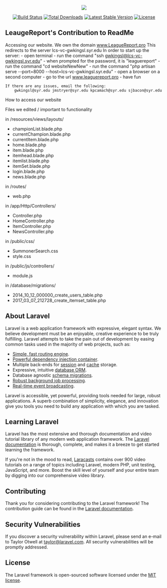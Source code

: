 <p align="center"><img src="https://laravel.com/assets/img/components/logo-laravel.svg"></p>

<p align="center">
<a href="https://travis-ci.org/laravel/framework"><img src="https://travis-ci.org/laravel/framework.svg" alt="Build Status"></a>
<a href="https://packagist.org/packages/laravel/framework"><img src="https://poser.pugx.org/laravel/framework/d/total.svg" alt="Total Downloads"></a>
<a href="https://packagist.org/packages/laravel/framework"><img src="https://poser.pugx.org/laravel/framework/v/stable.svg" alt="Latest Stable Version"></a>
<a href="https://packagist.org/packages/laravel/framework"><img src="https://poser.pugx.org/laravel/framework/license.svg" alt="License"></a>
</p>



## LeaugeReport's Contribution to ReadMe

Accessing our website.
	We own the domain www.LeagueReport.pro
	This redirects to the server lcs-vc-gwkingsl.syr.edu
	In order to start up the server:
	- open terminal
	- run the command "ssh gwkingsl@lcs-vc-gwkingsl.syr.edu"
	- when prompted for the password, it is "leaguereport"
	- run the command "cd websiteNewNew"
	- run the command "php artisan serve --port=8000 --host=lcs-vc-gwkingsl.syr.edu"
	- open a browser on a second computer
	- go to the url www.leaguereport.pro
	- have fun

	If there are any issues, email the following:
		gwkingsl@syr.edu jmstryer@syr.edu kpcamach@syr.edu sjbacon@syr.edu

How to access our website


Files we edited / important to functionality

 in /resources/views/layouts/
 - championList.blade.php
 - currentChampion.blade.php
 - currentItem.blade.php
 - home.blade.php
 - item.blade.php
 - itemhead.blade.php
 - itemlist.blade.php
 - itemSet.blade.php
 - login.blade.php
 - news.blade.php

 in /routes/
  - web.php

 in /app/Http/Controllers/
  - Controller.php
  - HomeController.php
  - ItemController.php
  - NewsController.php

 in /public/css/
  - SummonerSearch.css
  - style.css

 in /public/js/controllers/
  - module.js

 in /database/migrations/
  - 2014_10_12_000000_create_users_table.php
  - 2017_03_07_212728_create_itemset_table.php
















## About Laravel

Laravel is a web application framework with expressive, elegant syntax. We believe development must be an enjoyable, creative experience to be truly fulfilling. Laravel attempts to take the pain out of development by easing common tasks used in the majority of web projects, such as:

- [Simple, fast routing engine](https://laravel.com/docs/routing).
- [Powerful dependency injection container](https://laravel.com/docs/container).
- Multiple back-ends for [session](https://laravel.com/docs/session) and [cache](https://laravel.com/docs/cache) storage.
- Expressive, intuitive [database ORM](https://laravel.com/docs/eloquent).
- Database agnostic [schema migrations](https://laravel.com/docs/migrations).
- [Robust background job processing](https://laravel.com/docs/queues).
- [Real-time event broadcasting](https://laravel.com/docs/broadcasting).

Laravel is accessible, yet powerful, providing tools needed for large, robust applications. A superb combination of simplicity, elegance, and innovation give you tools you need to build any application with which you are tasked.

## Learning Laravel

Laravel has the most extensive and thorough documentation and video tutorial library of any modern web application framework. The [Laravel documentation](https://laravel.com/docs) is thorough, complete, and makes it a breeze to get started learning the framework.

If you're not in the mood to read, [Laracasts](https://laracasts.com) contains over 900 video tutorials on a range of topics including Laravel, modern PHP, unit testing, JavaScript, and more. Boost the skill level of yourself and your entire team by digging into our comprehensive video library.

## Contributing

Thank you for considering contributing to the Laravel framework! The contribution guide can be found in the [Laravel documentation](http://laravel.com/docs/contributions).

## Security Vulnerabilities

If you discover a security vulnerability within Laravel, please send an e-mail to Taylor Otwell at taylor@laravel.com. All security vulnerabilities will be promptly addressed.

## License

The Laravel framework is open-sourced software licensed under the [MIT license](http://opensource.org/licenses/MIT).










